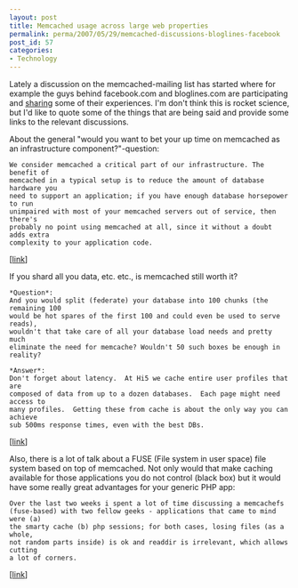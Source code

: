 ```yaml
---
layout: post
title: Memcached usage across large web properties
permalink: perma/2007/05/29/memcached-discussions-bloglines-facebook
post_id: 57
categories:
- Technology
---
```


Lately a discussion on the memcached-mailing list has started where for example
the guys behind facebook.com and bloglines.com are participating and <a
href="http://lists.danga.com/pipermail/memcached/2007-May/004098.html">sharing</a>
some of their experiences.  I'm don't think this is rocket science, but I'd
like to quote some of the things that are being said and provide some links to
the relevant discussions.

About the general "would you want to bet your up time on memcached as an
infrastructure component?"-question:

    We consider memcached a critical part of our infrastructure. The benefit of
    memcached in a typical setup is to reduce the amount of database hardware you
    need to support an application; if you have enough database horsepower to run
    unimpaired with most of your memcached servers out of service, then there's
    probably no point using memcached at all, since it without a doubt adds extra
    complexity to your application code.
[<a href="http://lists.danga.com/pipermail/memcached/2007-May/004105.html">link</a>]

If you shard all you data, etc. etc., is memcached still worth it?

    *Question*:
    And you would split (federate) your database into 100 chunks (the remaining 100
    would be hot spares of the first 100 and could even be used to serve reads),
    wouldn't that take care of all your database load needs and pretty much
    eliminate the need for memcache? Wouldn't 50 such boxes be enough in reality?

    *Answer*:
    Don't forget about latency.  At Hi5 we cache entire user profiles that are
    composed of data from up to a dozen databases.  Each page might need access to
    many profiles.  Getting these from cache is about the only way you can achieve
    sub 500ms response times, even with the best DBs.
[<a href="http://lists.danga.com/pipermail/memcached/2007-May/004112.html">link</a>]

Also, there is a lot of talk about a FUSE (File system in user space)
file system based on top of memcached. Not only would that make caching
available for those applications you do not control (black box) but it would
have some really great advantages for your generic PHP app:

    Over the last two weeks i spent a lot of time discussing a memcachefs
    (fuse-based) with two fellow geeks - applications that came to mind were (a)
    the smarty cache (b) php sessions; for both cases, losing files (as a whole,
    not random parts inside) is ok and readdir is irrelevant, which allows cutting
    a lot of corners. 
[<a href="http://lists.danga.com/pipermail/memcached/2007-May/004197.html">link</a>]
